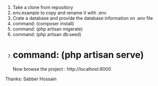 1. Take a clone from repository
2. env.example to copy and rename it with .env
3. Crate a database and provide the database information on .env file
4. command: (composer install)
5. command: (php artisan migerate)
6. command: (php artisan db:seed)
7. command: (php artisan serve)
    ======
    Now browse the project : http://localhost:8000


Thanks:
    Sabber Hossain
